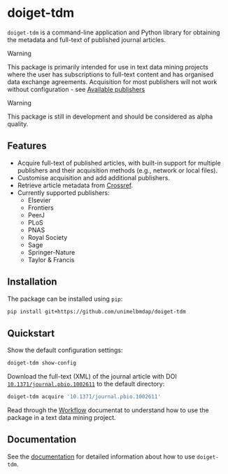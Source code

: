 # doiget-tdm

`doiget-tdm` is a command-line application and Python library for obtaining the metadata and full-text of published journal articles.

> [!WARNING]
> This package is primarily intended for use in text data mining projects where the user has subscriptions to full-text content and has organised data exchange agreements.
> Acquisition for most publishers will not work without configuration - see [Available publishers](https://unimelbmdap.github.io/doiget-tdm/publishers/avail_publishers.html)

> [!WARNING]
> This package is still in development and should be considered as alpha quality.

## Features

* Acquire full-text of published articles, with built-in support for multiple publishers and their acquisition methods (e.g., network or local files).
* Customise acquisition and add additional publishers.
* Retrieve article metadata from [Crossref](https://crossref.org).
* Currently supported publishers:
    * Elsevier
    * Frontiers
    * PeerJ
    * PLoS
    * PNAS
    * Royal Society
    * Sage
    * Springer-Nature
    * Taylor & Francis


## Installation

The package can be installed using `pip`:

```bash
pip install git+https://github.com/unimelbmdap/doiget-tdm
```

## Quickstart

Show the default configuration settings:

```bash
doiget-tdm show-config
```

Download the full-text (XML) of the journal article with DOI [`10.1371/journal.pbio.1002611`](https://doi.org/10.1371/journal.pbio.1002611) to the default directory:

```bash
doiget-tdm acquire '10.1371/journal.pbio.1002611'
```

Read through the [Workflow](https://unimelbmdap.github.io/doiget-tdm/workflow.html) documentat to understand how to use the package in a text data mining project.

## Documentation

See the [documentation](https://unimelbmdap.github.io/doiget-tdm/) for detailed information about how to use `doiget-tdm`.
